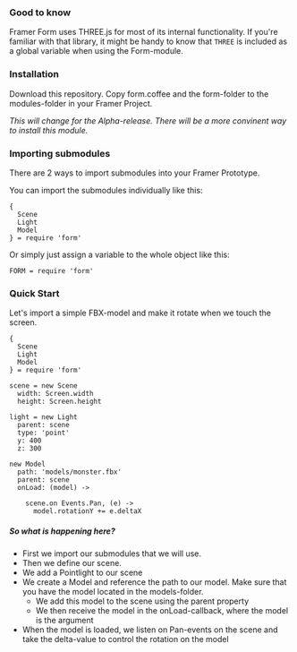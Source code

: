 ### Good to know

Framer Form uses THREE.js for most of its internal functionality. If you're familiar with that library, it might be handy to know that `THREE` is included as a global variable when using the Form-module.

### Installation

Download this repository. Copy form.coffee and the form-folder to the modules-folder in your Framer Project.

_This will change for the Alpha-release. There will be a more convinent way to install this module._

### Importing submodules

There are 2 ways to import submodules into your Framer Prototype.

You can import the submodules individually like this:
```
{
  Scene
  Light
  Model
} = require 'form'
```

Or simply just assign a variable to the whole object like this:

```
FORM = require 'form'
```

### Quick Start

Let's import a simple FBX-model and make it rotate when we touch the screen.

```
{
  Scene
  Light
  Model
} = require 'form'

scene = new Scene
  width: Screen.width
  height: Screen.height

light = new Light
  parent: scene
  type: 'point'
  y: 400
  z: 300

new Model
  path: 'models/monster.fbx'
  parent: scene
  onLoad: (model) ->

    scene.on Events.Pan, (e) ->
      model.rotationY += e.deltaX
```

##### So what is happening here?
- First we import our submodules that we will use.
- Then we define our scene.
- We add a Pointlight to our scene
- We create a Model and reference the path to our model. Make sure that you have the model located in the models-folder.
  - We add this model to the scene using the parent property
  - We then receive the model in the onLoad-callback, where the model is the argument
- When the model is loaded, we listen on Pan-events on the scene and take the delta-value to control the rotation on the model

